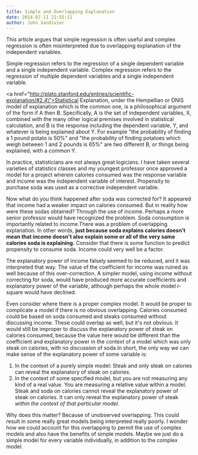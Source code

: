 ```yaml
---
title: Simple and Overlapping Explanation
date: 2014-07-11 22:55:12
author: John Vandivier
---
```




This article argues that simple regression is often useful and complex regression is often misinterpreted due to overlapping explanation of the independent variables.

Simple regression refers to the regression of a single dependent variable and a single independent variable. Complex regression refers to the regression of multiple dependent variables and a single independent variable.

<a href=\"http://plato.stanford.edu/entries/scientific-explanation/#2.4\">Statistical Explanation</a>, under the Hempellian or DNIS model of explanation which is the common one, is a philosophical argument of the form if A then B. Specifically, A is the set of independent variables, X, combined with the many other logical premises involved in statistical calculation, and B is the response including the dependent variable, Y, and whatever is being explained about Y. For example \"the probability of finding a 1 pound potato is 50%\" and \"the probability of finding potatoes which weigh between 1 and 2 pounds is 65%\" are two different B, or things being explained, with a common Y.

In practice, statisticians are not always great logicians. I have taken several varieties of statistics classes and my youngest professor once approved a model for a project wherein calories consumed was the response variable and income was the independent variable of interest. Propensity to purchase soda was used as a corrective independent variable.

Now what do you think happened after soda was corrected for? It appeared that income had a weaker impact on calories consumed. But in reality how were these sodas obtained? Through the use of income. Perhaps a more senior professor would have recognized the problem. Soda consumption is importantly related to income.There was a problem of overlapping explanation. In other words, <strong>just because soda explains calories doesn't mean that income doesn't also explain some or all of the very same calories soda is explaining.</strong> Consider that there is some function to predict propensity to consume soda. Income could very well be a factor.

The explanatory power of income falsely seemed to be reduced, and it was interpreted that way. The value of the coefficient for income was ruined as well because of this over-correction. A simpler model, using income without correcting for soda, would have produced more accurate coefficients and explanatory power of the variable, although perhaps the whole model r-square would have declined.

Even consider where there is a proper complex model. It would be proper to complicate a model if there is no obvious overlapping. Calories consumed could be based on soda consumed and steaks consumed without discussing income. These could overlap as well, but it's not obvious. It would still be improper to discuss the explanatory power of steak on calories consumed, because the value here would be different than the coefficient and explanatory power in the context of a model which was only steak on calories, with no discussion of soda.In short, the only way we can make sense of the explanatory power of some variable is:
<ol>
	<li>In the context of a purely simple model: Steak and only steak on calories can reveal the explanatory of steak on calories.</li>
	<li>In the context of some specified model, but you are not measuring any kind of a real value. You are measuring a relative value within a model. Steak and soda on calories cannot reveal the explanatory power of steak on calories. It can only reveal the explanatory power of steak <em>within the context of that particular model</em>.</li>
</ol>
Why does this matter? Because of unobserved overlapping. This could result in some really great models being interpreted really poorly. I wonder how we could account for this overlapping to permit the use of complex models and also have the benefits of simple models. Maybe we just do a simple model for every variable individually, in addition to the complex model.